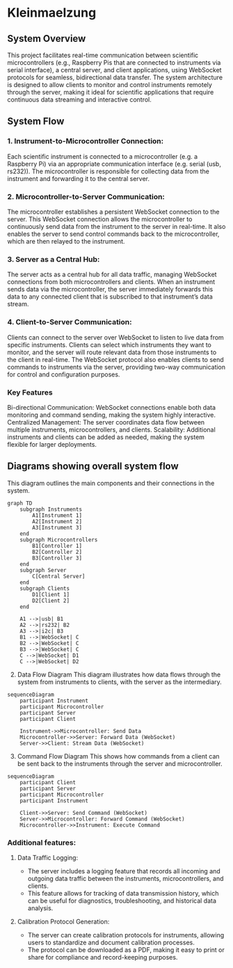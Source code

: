 # Kleinmaelzung

## System Overview
This project facilitates real-time communication between scientific microcontrollers (e.g., Raspberry Pis that are connected to instruments via serial interface), a central server, and client applications, using WebSocket protocols for seamless, bidirectional data transfer. The system architecture is designed to allow clients to monitor and control instruments remotely through the server, making it ideal for scientific applications that require continuous data streaming and interactive control.

## System Flow
### 1. Instrument-to-Microcontroller Connection:

Each scientific instrument is connected to a microcontroller (e.g. a Raspberry Pi) via an appropriate communication interface (e.g. serial (usb, rs232)).
The microcontroller is responsible for collecting data from the instrument and forwarding it to the central server.

### 2. Microcontroller-to-Server Communication:

The microcontroller establishes a persistent WebSocket connection to the server.
This WebSocket connection allows the microcontroller to continuously send data from the instrument to the server in real-time.
It also enables the server to send control commands back to the microcontroller, which are then relayed to the instrument.

### 3. Server as a Central Hub:

The server acts as a central hub for all data traffic, managing WebSocket connections from both microcontrollers and clients.
When an instrument sends data via the microcontroller, the server immediately forwards this data to any connected client that is subscribed to that instrument’s data stream.

### 4. Client-to-Server Communication:

Clients can connect to the server over WebSocket to listen to live data from specific instruments.
Clients can select which instruments they want to monitor, and the server will route relevant data from those instruments to the client in real-time.
The WebSocket protocol also enables clients to send commands to instruments via the server, providing two-way communication for control and configuration purposes.

### Key Features
Bi-directional Communication: WebSocket connections enable both data monitoring and command sending, making the system highly interactive.
Centralized Management: The server coordinates data flow between multiple instruments, microcontrollers, and clients.
Scalability: Additional instruments and clients can be added as needed, making the system flexible for larger deployments.


## Diagrams showing overall system flow
This diagram outlines the main components and their connections in the system.

```mermaid
graph TD
    subgraph Instruments
        A1[Instrument 1]
        A2[Instrument 2]
        A3[Instrument 3]
    end
    subgraph Microcontrollers
        B1[Controller 1]
        B2[Controller 2]
        B3[Controller 3]
    end
    subgraph Server
        C[Central Server]
    end
    subgraph Clients
        D1[Client 1]
        D2[Client 2]
    end
    
    A1 -->|usb| B1
    A2 -->|rs232| B2
    A3 -->|i2c| B3
    B1 -->|WebSocket| C
    B2 -->|WebSocket| C
    B3 -->|WebSocket| C
    C -->|WebSocket| D1
    C -->|WebSocket| D2
```
2. Data Flow Diagram
This diagram illustrates how data flows through the system from instruments to clients, with the server as the intermediary.

```mermaid
sequenceDiagram
    participant Instrument
    participant Microcontroller
    participant Server
    participant Client

    Instrument->>Microcontroller: Send Data
    Microcontroller->>Server: Forward Data (WebSocket)
    Server->>Client: Stream Data (WebSocket)
```
3. Command Flow Diagram
This shows how commands from a client can be sent back to the instruments through the server and microcontroller.

```mermaid
sequenceDiagram
    participant Client
    participant Server
    participant Microcontroller
    participant Instrument

    Client->>Server: Send Command (WebSocket)
    Server->>Microcontroller: Forward Command (WebSocket)
    Microcontroller->>Instrument: Execute Command
```


### Additional features:
1. Data Traffic Logging:

    - The server includes a logging feature that records all incoming and outgoing data traffic between the instruments, microcontrollers, and clients.
    - This feature allows for tracking of data transmission history, which can be useful for diagnostics, troubleshooting, and historical data analysis.


2. Calibration Protocol Generation:

    - The server can create calibration protocols for instruments, allowing users to standardize and document calibration processes.
    - The protocol can be downloaded as a PDF, making it easy to print or share for compliance and record-keeping purposes.






<mxGraphModel dx="954" dy="674" grid="1" gridSize="10" guides="1" tooltips="1" connect="1" arrows="1" fold="1" page="1" pageScale="1" pageWidth="827" pageHeight="1169" math="0" shadow="0">
  <root>
    <mxCell id="WIyWlLk6GJQsqaUBKTNV-0" />
    <mxCell id="WIyWlLk6GJQsqaUBKTNV-1" parent="WIyWlLk6GJQsqaUBKTNV-0" />
    <mxCell id="zkfFHV4jXpPFQw0GAbJ--0" value="Person" style="swimlane;fontStyle=2;align=center;verticalAlign=top;childLayout=stackLayout;horizontal=1;startSize=26;horizontalStack=0;resizeParent=1;resizeLast=0;collapsible=1;marginBottom=0;rounded=0;shadow=0;strokeWidth=1;" parent="WIyWlLk6GJQsqaUBKTNV-1" vertex="1">
      <mxGeometry x="220" y="120" width="160" height="138" as="geometry">
        <mxRectangle x="230" y="140" width="160" height="26" as="alternateBounds" />
      </mxGeometry>
    </mxCell>
    <mxCell id="zkfFHV4jXpPFQw0GAbJ--1" value="Name" style="text;align=left;verticalAlign=top;spacingLeft=4;spacingRight=4;overflow=hidden;rotatable=0;points=[[0,0.5],[1,0.5]];portConstraint=eastwest;" parent="zkfFHV4jXpPFQw0GAbJ--0" vertex="1">
      <mxGeometry y="26" width="160" height="26" as="geometry" />
    </mxCell>
    <mxCell id="zkfFHV4jXpPFQw0GAbJ--2" value="Phone Number" style="text;align=left;verticalAlign=top;spacingLeft=4;spacingRight=4;overflow=hidden;rotatable=0;points=[[0,0.5],[1,0.5]];portConstraint=eastwest;rounded=0;shadow=0;html=0;" parent="zkfFHV4jXpPFQw0GAbJ--0" vertex="1">
      <mxGeometry y="52" width="160" height="26" as="geometry" />
    </mxCell>
    <mxCell id="zkfFHV4jXpPFQw0GAbJ--3" value="Email Address" style="text;align=left;verticalAlign=top;spacingLeft=4;spacingRight=4;overflow=hidden;rotatable=0;points=[[0,0.5],[1,0.5]];portConstraint=eastwest;rounded=0;shadow=0;html=0;" parent="zkfFHV4jXpPFQw0GAbJ--0" vertex="1">
      <mxGeometry y="78" width="160" height="26" as="geometry" />
    </mxCell>
    <mxCell id="zkfFHV4jXpPFQw0GAbJ--4" value="" style="line;html=1;strokeWidth=1;align=left;verticalAlign=middle;spacingTop=-1;spacingLeft=3;spacingRight=3;rotatable=0;labelPosition=right;points=[];portConstraint=eastwest;" parent="zkfFHV4jXpPFQw0GAbJ--0" vertex="1">
      <mxGeometry y="104" width="160" height="8" as="geometry" />
    </mxCell>
    <mxCell id="zkfFHV4jXpPFQw0GAbJ--5" value="Purchase Parking Pass" style="text;align=left;verticalAlign=top;spacingLeft=4;spacingRight=4;overflow=hidden;rotatable=0;points=[[0,0.5],[1,0.5]];portConstraint=eastwest;" parent="zkfFHV4jXpPFQw0GAbJ--0" vertex="1">
      <mxGeometry y="112" width="160" height="26" as="geometry" />
    </mxCell>
    <mxCell id="zkfFHV4jXpPFQw0GAbJ--6" value="Student" style="swimlane;fontStyle=0;align=center;verticalAlign=top;childLayout=stackLayout;horizontal=1;startSize=26;horizontalStack=0;resizeParent=1;resizeLast=0;collapsible=1;marginBottom=0;rounded=0;shadow=0;strokeWidth=1;" parent="WIyWlLk6GJQsqaUBKTNV-1" vertex="1">
      <mxGeometry x="120" y="360" width="160" height="138" as="geometry">
        <mxRectangle x="130" y="380" width="160" height="26" as="alternateBounds" />
      </mxGeometry>
    </mxCell>
    <mxCell id="zkfFHV4jXpPFQw0GAbJ--7" value="Student Number" style="text;align=left;verticalAlign=top;spacingLeft=4;spacingRight=4;overflow=hidden;rotatable=0;points=[[0,0.5],[1,0.5]];portConstraint=eastwest;" parent="zkfFHV4jXpPFQw0GAbJ--6" vertex="1">
      <mxGeometry y="26" width="160" height="26" as="geometry" />
    </mxCell>
    <mxCell id="zkfFHV4jXpPFQw0GAbJ--8" value="Average Mark" style="text;align=left;verticalAlign=top;spacingLeft=4;spacingRight=4;overflow=hidden;rotatable=0;points=[[0,0.5],[1,0.5]];portConstraint=eastwest;rounded=0;shadow=0;html=0;" parent="zkfFHV4jXpPFQw0GAbJ--6" vertex="1">
      <mxGeometry y="52" width="160" height="26" as="geometry" />
    </mxCell>
    <mxCell id="zkfFHV4jXpPFQw0GAbJ--9" value="" style="line;html=1;strokeWidth=1;align=left;verticalAlign=middle;spacingTop=-1;spacingLeft=3;spacingRight=3;rotatable=0;labelPosition=right;points=[];portConstraint=eastwest;" parent="zkfFHV4jXpPFQw0GAbJ--6" vertex="1">
      <mxGeometry y="78" width="160" height="8" as="geometry" />
    </mxCell>
    <mxCell id="zkfFHV4jXpPFQw0GAbJ--10" value="Is Eligible To Enroll" style="text;align=left;verticalAlign=top;spacingLeft=4;spacingRight=4;overflow=hidden;rotatable=0;points=[[0,0.5],[1,0.5]];portConstraint=eastwest;fontStyle=4" parent="zkfFHV4jXpPFQw0GAbJ--6" vertex="1">
      <mxGeometry y="86" width="160" height="26" as="geometry" />
    </mxCell>
    <mxCell id="zkfFHV4jXpPFQw0GAbJ--11" value="Get Seminars Taken" style="text;align=left;verticalAlign=top;spacingLeft=4;spacingRight=4;overflow=hidden;rotatable=0;points=[[0,0.5],[1,0.5]];portConstraint=eastwest;" parent="zkfFHV4jXpPFQw0GAbJ--6" vertex="1">
      <mxGeometry y="112" width="160" height="26" as="geometry" />
    </mxCell>
    <mxCell id="zkfFHV4jXpPFQw0GAbJ--12" value="" style="endArrow=block;endSize=10;endFill=0;shadow=0;strokeWidth=1;rounded=0;curved=0;edgeStyle=elbowEdgeStyle;elbow=vertical;" parent="WIyWlLk6GJQsqaUBKTNV-1" source="zkfFHV4jXpPFQw0GAbJ--6" target="zkfFHV4jXpPFQw0GAbJ--0" edge="1">
      <mxGeometry width="160" relative="1" as="geometry">
        <mxPoint x="200" y="203" as="sourcePoint" />
        <mxPoint x="200" y="203" as="targetPoint" />
      </mxGeometry>
    </mxCell>
    <mxCell id="zkfFHV4jXpPFQw0GAbJ--13" value="Professor" style="swimlane;fontStyle=0;align=center;verticalAlign=top;childLayout=stackLayout;horizontal=1;startSize=26;horizontalStack=0;resizeParent=1;resizeLast=0;collapsible=1;marginBottom=0;rounded=0;shadow=0;strokeWidth=1;" parent="WIyWlLk6GJQsqaUBKTNV-1" vertex="1">
      <mxGeometry x="330" y="360" width="160" height="70" as="geometry">
        <mxRectangle x="340" y="380" width="170" height="26" as="alternateBounds" />
      </mxGeometry>
    </mxCell>
    <mxCell id="zkfFHV4jXpPFQw0GAbJ--14" value="Salary" style="text;align=left;verticalAlign=top;spacingLeft=4;spacingRight=4;overflow=hidden;rotatable=0;points=[[0,0.5],[1,0.5]];portConstraint=eastwest;" parent="zkfFHV4jXpPFQw0GAbJ--13" vertex="1">
      <mxGeometry y="26" width="160" height="26" as="geometry" />
    </mxCell>
    <mxCell id="zkfFHV4jXpPFQw0GAbJ--15" value="" style="line;html=1;strokeWidth=1;align=left;verticalAlign=middle;spacingTop=-1;spacingLeft=3;spacingRight=3;rotatable=0;labelPosition=right;points=[];portConstraint=eastwest;" parent="zkfFHV4jXpPFQw0GAbJ--13" vertex="1">
      <mxGeometry y="52" width="160" height="8" as="geometry" />
    </mxCell>
    <mxCell id="zkfFHV4jXpPFQw0GAbJ--16" value="" style="endArrow=block;endSize=10;endFill=0;shadow=0;strokeWidth=1;rounded=0;curved=0;edgeStyle=elbowEdgeStyle;elbow=vertical;" parent="WIyWlLk6GJQsqaUBKTNV-1" source="zkfFHV4jXpPFQw0GAbJ--13" target="zkfFHV4jXpPFQw0GAbJ--0" edge="1">
      <mxGeometry width="160" relative="1" as="geometry">
        <mxPoint x="210" y="373" as="sourcePoint" />
        <mxPoint x="310" y="271" as="targetPoint" />
      </mxGeometry>
    </mxCell>
    <mxCell id="zkfFHV4jXpPFQw0GAbJ--17" value="Address" style="swimlane;fontStyle=0;align=center;verticalAlign=top;childLayout=stackLayout;horizontal=1;startSize=26;horizontalStack=0;resizeParent=1;resizeLast=0;collapsible=1;marginBottom=0;rounded=0;shadow=0;strokeWidth=1;" parent="WIyWlLk6GJQsqaUBKTNV-1" vertex="1">
      <mxGeometry x="508" y="120" width="160" height="216" as="geometry">
        <mxRectangle x="550" y="140" width="160" height="26" as="alternateBounds" />
      </mxGeometry>
    </mxCell>
    <mxCell id="zkfFHV4jXpPFQw0GAbJ--18" value="Street" style="text;align=left;verticalAlign=top;spacingLeft=4;spacingRight=4;overflow=hidden;rotatable=0;points=[[0,0.5],[1,0.5]];portConstraint=eastwest;" parent="zkfFHV4jXpPFQw0GAbJ--17" vertex="1">
      <mxGeometry y="26" width="160" height="26" as="geometry" />
    </mxCell>
    <mxCell id="zkfFHV4jXpPFQw0GAbJ--19" value="City" style="text;align=left;verticalAlign=top;spacingLeft=4;spacingRight=4;overflow=hidden;rotatable=0;points=[[0,0.5],[1,0.5]];portConstraint=eastwest;rounded=0;shadow=0;html=0;" parent="zkfFHV4jXpPFQw0GAbJ--17" vertex="1">
      <mxGeometry y="52" width="160" height="26" as="geometry" />
    </mxCell>
    <mxCell id="zkfFHV4jXpPFQw0GAbJ--20" value="State" style="text;align=left;verticalAlign=top;spacingLeft=4;spacingRight=4;overflow=hidden;rotatable=0;points=[[0,0.5],[1,0.5]];portConstraint=eastwest;rounded=0;shadow=0;html=0;" parent="zkfFHV4jXpPFQw0GAbJ--17" vertex="1">
      <mxGeometry y="78" width="160" height="26" as="geometry" />
    </mxCell>
    <mxCell id="zkfFHV4jXpPFQw0GAbJ--21" value="Postal Code" style="text;align=left;verticalAlign=top;spacingLeft=4;spacingRight=4;overflow=hidden;rotatable=0;points=[[0,0.5],[1,0.5]];portConstraint=eastwest;rounded=0;shadow=0;html=0;" parent="zkfFHV4jXpPFQw0GAbJ--17" vertex="1">
      <mxGeometry y="104" width="160" height="26" as="geometry" />
    </mxCell>
    <mxCell id="zkfFHV4jXpPFQw0GAbJ--22" value="Country" style="text;align=left;verticalAlign=top;spacingLeft=4;spacingRight=4;overflow=hidden;rotatable=0;points=[[0,0.5],[1,0.5]];portConstraint=eastwest;rounded=0;shadow=0;html=0;" parent="zkfFHV4jXpPFQw0GAbJ--17" vertex="1">
      <mxGeometry y="130" width="160" height="26" as="geometry" />
    </mxCell>
    <mxCell id="zkfFHV4jXpPFQw0GAbJ--23" value="" style="line;html=1;strokeWidth=1;align=left;verticalAlign=middle;spacingTop=-1;spacingLeft=3;spacingRight=3;rotatable=0;labelPosition=right;points=[];portConstraint=eastwest;" parent="zkfFHV4jXpPFQw0GAbJ--17" vertex="1">
      <mxGeometry y="156" width="160" height="8" as="geometry" />
    </mxCell>
    <mxCell id="zkfFHV4jXpPFQw0GAbJ--24" value="Validate" style="text;align=left;verticalAlign=top;spacingLeft=4;spacingRight=4;overflow=hidden;rotatable=0;points=[[0,0.5],[1,0.5]];portConstraint=eastwest;" parent="zkfFHV4jXpPFQw0GAbJ--17" vertex="1">
      <mxGeometry y="164" width="160" height="26" as="geometry" />
    </mxCell>
    <mxCell id="zkfFHV4jXpPFQw0GAbJ--25" value="Output As Label" style="text;align=left;verticalAlign=top;spacingLeft=4;spacingRight=4;overflow=hidden;rotatable=0;points=[[0,0.5],[1,0.5]];portConstraint=eastwest;" parent="zkfFHV4jXpPFQw0GAbJ--17" vertex="1">
      <mxGeometry y="190" width="160" height="26" as="geometry" />
    </mxCell>
    <mxCell id="zkfFHV4jXpPFQw0GAbJ--26" value="" style="endArrow=open;shadow=0;strokeWidth=1;rounded=0;curved=0;endFill=1;edgeStyle=elbowEdgeStyle;elbow=vertical;" parent="WIyWlLk6GJQsqaUBKTNV-1" source="zkfFHV4jXpPFQw0GAbJ--0" target="zkfFHV4jXpPFQw0GAbJ--17" edge="1">
      <mxGeometry x="0.5" y="41" relative="1" as="geometry">
        <mxPoint x="380" y="192" as="sourcePoint" />
        <mxPoint x="540" y="192" as="targetPoint" />
        <mxPoint x="-40" y="32" as="offset" />
      </mxGeometry>
    </mxCell>
    <mxCell id="zkfFHV4jXpPFQw0GAbJ--27" value="0..1" style="resizable=0;align=left;verticalAlign=bottom;labelBackgroundColor=none;fontSize=12;" parent="zkfFHV4jXpPFQw0GAbJ--26" connectable="0" vertex="1">
      <mxGeometry x="-1" relative="1" as="geometry">
        <mxPoint y="4" as="offset" />
      </mxGeometry>
    </mxCell>
    <mxCell id="zkfFHV4jXpPFQw0GAbJ--28" value="1" style="resizable=0;align=right;verticalAlign=bottom;labelBackgroundColor=none;fontSize=12;" parent="zkfFHV4jXpPFQw0GAbJ--26" connectable="0" vertex="1">
      <mxGeometry x="1" relative="1" as="geometry">
        <mxPoint x="-7" y="4" as="offset" />
      </mxGeometry>
    </mxCell>
    <mxCell id="zkfFHV4jXpPFQw0GAbJ--29" value="lives at" style="text;html=1;resizable=0;points=[];;align=center;verticalAlign=middle;labelBackgroundColor=none;rounded=0;shadow=0;strokeWidth=1;fontSize=12;" parent="zkfFHV4jXpPFQw0GAbJ--26" vertex="1" connectable="0">
      <mxGeometry x="0.5" y="49" relative="1" as="geometry">
        <mxPoint x="-38" y="40" as="offset" />
      </mxGeometry>
    </mxCell>
  </root>
</mxGraphModel>

